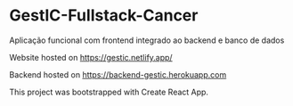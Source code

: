 # GestIC-Fullstack-Cancer

Aplicação funcional com frontend integrado ao backend e banco de dados

Website hosted on https://gestic.netlify.app/

Backend hosted on https://backend-gestic.herokuapp.com

This project was bootstrapped with Create React App.
